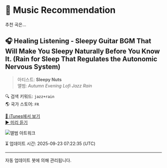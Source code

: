 
# 🎵 Music Recommendation

추천 곡은...

## 🎧 Healing Listening - Sleepy Guitar BGM That Will Make You Sleepy Naturally Before You Know It. (Rain for Sleep That Regulates the Autonomic Nervous System)  
> 아티스트: **Sleepy Nuts**  
> 앨범: _Autumn Evening Lofi Jazz Rain_  

🔍 검색 키워드: `jazz+rain`  
🌎 국가 스토어: `FR`

[🔗 iTunes에서 보기](https://music.apple.com/fr/album/healing-listening-sleepy-guitar-bgm-that-will-make/1840118534?i=1840118901&uo=4)  
[▶️ 미리 듣기](https://audio-ssl.itunes.apple.com/itunes-assets/AudioPreview211/v4/f9/5c/6a/f95c6a02-e259-c8ba-d109-79c09cd28f62/mzaf_6363513176270226306.plus.aac.p.m4a)

![앨범 아트워크](https://is1-ssl.mzstatic.com/image/thumb/Music221/v4/19/56/2f/19562f18-3b69-4c8a-b9e5-ab0cd96725c4/4550712721077_cover.png/100x100bb.jpg)

⏳ 업데이트 시간: 2025-09-23 07:22:35 (UTC)

---
자동 업데이트 봇에 의해 관리됩니다.
